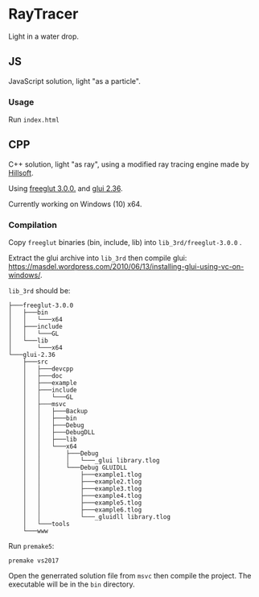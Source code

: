 # RayTracer

Light in a water drop.

## JS
JavaScript solution, light "as a particle". 

### Usage
Run ```index.html```

## CPP
C++ solution, light "as ray", using a modified ray tracing engine made by [Hillsoft](https://github.com/Hillsoft/Raytracer-Tutorial).

Using [freeglut 3.0.0.](http://freeglut.sourceforge.net/index.php#download) and [glui 2.36](https://sourceforge.net/projects/glui/).

Currently working on Windows (10) x64.

### Compilation
Copy ```freeglut``` binaries (bin, include, lib)  into ```lib_3rd/freeglut-3.0.0``` .

Extract the glui archive into ```lib_3rd``` then compile glui: https://masdel.wordpress.com/2010/06/13/installing-glui-using-vc-on-windows/.

```lib_3rd``` should be:
```
├───freeglut-3.0.0
│   ├───bin
│   │   └───x64
│   ├───include
│   │   └───GL
│   └───lib
│       └───x64
└───glui-2.36
    ├───src
    │   ├───devcpp
    │   ├───doc
    │   ├───example
    │   ├───include
    │   │   └───GL
    │   ├───msvc
    │   │   ├───Backup
    │   │   ├───bin
    │   │   ├───Debug
    │   │   ├───DebugDLL
    │   │   ├───lib
    │   │   └───x64
    │   │       ├───Debug
    │   │       │   └───_glui library.tlog
    │   │       └───Debug GLUIDLL
    │   │           ├───example1.tlog
    │   │           ├───example2.tlog
    │   │           ├───example3.tlog
    │   │           ├───example4.tlog
    │   │           ├───example5.tlog
    │   │           ├───example6.tlog
    │   │           └───_gluidll library.tlog
    │   └───tools
    └───www
```

Run ```premake5```:

```premake vs2017```

Open the generrated solution file from ```msvc``` then compile the project.
The executable will be in the ```bin``` directory.
